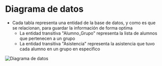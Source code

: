 # Diagrama de datos
- Cada tabla representa una entidad de la base de datos, y como es que se relacionan, para guardar la información de forma optima
    - La entidad transitiva "Alumno_Grupo" representa la lista de alumnos que pertenecen a un grupo
    - La entidad transitiva "Asistencia" representa la asistencia que tuvo cada alumno en un grupo en especifico
<!--
@startuml

' avoid problems with angled crows feet
skinparam linetype ortho

entity "Alumno" as lmn {
  ID_Alumno : String
  Nombre_Alumno : String
}

entity "Grupo" as grp {
  ID_Grupo : String
  Materia_Grupo : String
}

entity "Tarjeta" as trj {
  ID_Tarjeta : UUID
}

entity "Asistencia" as AGP {
  ID_Asistencia : String
  ID_Alumno : String
  ID_Grupo : String
  Materia_Grupo : String
  Nombre_Alumno : String
  Fecha : Date.now
}

entity "Alumno_Grupo" as ALG{
  ID_NumeroLista : String
  Nombre_Alumno : String
  Materia_Grupo : String
}

AGP ||..|{ lmn
lmn ||..|| trj
grp ||..|| AGP
grp ||..|| ALG
lmn }..|{ ALG

@enduml-->
![Diagrama de datos](https://github.com/amezcua04s/FCA-Proyecto-OO-01/assets/119078847/8916f473-a104-4992-8c52-83160a3a4f66)
